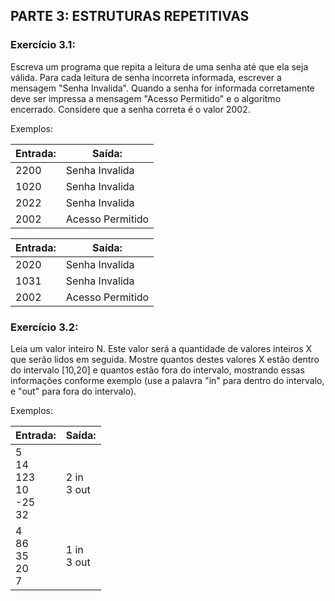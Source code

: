 ## PARTE 3: ESTRUTURAS REPETITIVAS

### Exercício 3.1:
Escreva um programa que repita a leitura de uma senha até que ela seja válida. Para cada leitura de senha
incorreta informada, escrever a mensagem "Senha Invalida". Quando a senha for informada corretamente deve ser
impressa a mensagem "Acesso Permitido" e o algoritmo encerrado. Considere que a senha correta é o valor 2002.

Exemplos:

| Entrada: | Saída:           |
|----------|------------------|
| 2200     | Senha Invalida   |
| 1020     | Senha Invalida   |
| 2022     | Senha Invalida   |
| 2002     | Acesso Permitido |

| Entrada: | Saída:           |
|----------|------------------|
| 2020     | Senha Invalida   |
| 1031     | Senha Invalida   |
| 2002     | Acesso Permitido |

### Exercício 3.2:
Leia um valor inteiro N. Este valor será a quantidade de valores inteiros X que serão lidos em seguida.
Mostre quantos destes valores X estão dentro do intervalo [10,20] e quantos estão fora do intervalo, mostrando
essas informações conforme exemplo (use a palavra "in" para dentro do intervalo, e "out" para fora do intervalo).

Exemplos:

| Entrada:                          | Saída:        |
|-----------------------------------|---------------|
| 5<br>14<br>123<br>10<br>-25<br>32 | 2 in<br>3 out |
| 4<br>86<br>35<br>20<br>7          | 1 in<br>3 out |